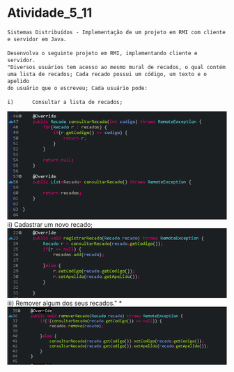 # Atividade_5_11
    Sistemas Distribuídos - Implementação de um projeto em RMI com cliente e servidor em Java.

    Desenvolva o seguinte projeto em RMI, implementando cliente e servidor. 
    "Diversos usuários tem acesso ao mesmo mural de recados, o qual contém 
    uma lista de recados; Cada recado possui um código, um texto e o apelido 
    do usuário que o escreveu; Cada usuário pode: 

    i)      Consultar a lista de recados; 
 ![](https://github.com/enivaldoqueiroz/Atividade_5_11/blob/main/img/img001.png)
    ii)     Cadastrar um novo recado; 
![](https://github.com/enivaldoqueiroz/Atividade_5_11/blob/main/img/img002.png)
    iii)    Remover algum dos seus recados." *
![](https://github.com/enivaldoqueiroz/Atividade_5_11/blob/main/img/img003.png)
